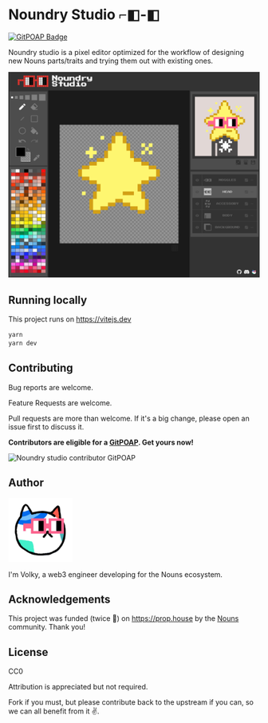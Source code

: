 # Noundry Studio ⌐◧-◧
[![GitPOAP Badge](https://public-api.gitpoap.io/v1/repo/volkyeth/noundry-studio/badge)](https://www.gitpoap.io/gh/volkyeth/noundry-studio)

Noundry studio is a pixel editor optimized for the workflow of designing new Nouns parts/traits and trying them out with existing ones.

![noundry studio preview](preview.png)

## Running locally

This project runs on https://vitejs.dev

```bash
yarn
yarn dev
```

## Contributing

Bug reports are welcome.

Feature Requests are welcome.

Pull requests are more than welcome. If it's a big change, please open an issue first to discuss it.

**Contributors are eligible for a [GitPOAP](https://www.gitpoap.io/gh/volkyeth/noundry-studio). Get yours now!**

![Noundry studio contributor GitPOAP](https://www.gitpoap.io/_next/image?url=https%3A%2F%2Fassets.poap.xyz%2Fgitpoap3a-2023-noundry-studio-contributor-2023-logo-1674585988613.png&w=256&q=100)

## Author

![volky](src/assets/volky.png)

I'm Volky, a web3 engineer developing for the Nouns ecosystem. 

## Acknowledgements

This project was funded (twice 🙏) on https://prop.house by the [Nouns](https://nouns.wtf) community. Thank you!

## License

CC0

Attribution is appreciated but not required.

Fork if you must, but please contribute back to the upstream if you can, so we can all benefit from it ✌.
